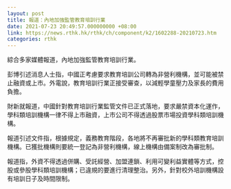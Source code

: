 ```yaml
---
layout: post
title: 報道：內地加強監管教育培訓行業
date: 2021-07-23 20:49:57.000000000 +08:00
link: https://news.rthk.hk/rthk/ch/component/k2/1602288-20210723.htm
categories: rthk
---
```


綜合多家媒體報道，內地加強監管教育培訓行業。

彭博引述消息人士指，中國正考慮要求教育培訓公司轉為非營利機構，並可能被禁止融資或上市。外電說，教育培訓行業正接受審查，以減輕學童壓力及家長的費用負擔。

財新就報道，中國針對教育培訓行業監管文件已正式落地，要求嚴禁資本化運作，學科類培訓機構一律不得上市融資，上市公司不得透過股票市場投資學科類培訓機構。

報道引述文件指，根據規定，義務教育階段，各地將不再審批新的學科類教育培訓機構。已獲批機構則要統一登記為非營利機構，線上機構由備案制改為審批制。

報道指，外資不得透過併購、受託經營、加盟連鎖、利用可變利益實體等方式，控股或參股學科類培訓機構；已違規的要進行清理整治。另外，針對校外培訓機構設有培訓日子及時間限制。
